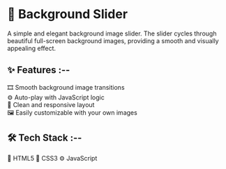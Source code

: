# 🌄 Background Slider

A simple and elegant background image slider. The slider cycles through beautiful full-screen background images, providing a smooth and visually appealing effect.

## ✨ Features :--

🎞️ Smooth background image transitions  
⚙️ Auto-play with JavaScript logic  
🎨 Clean and responsive layout  
🖼️ Easily customizable with your own images 

## 🛠️ Tech Stack :--

🧱 HTML5 
🎨 CSS3
⚙️ JavaScript
